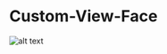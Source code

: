 # Custom-View-Face

![alt text](https://koenig-media.raywenderlich.com/uploads/2017/11/dynamic_happy_sad_state-5.gif)
